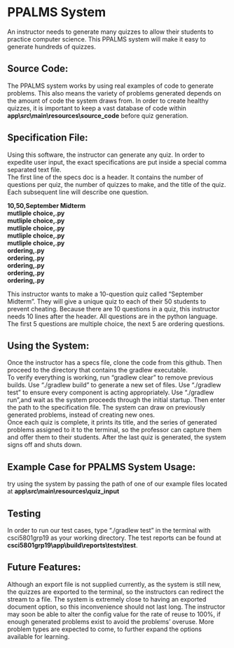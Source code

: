 
# PPALMS System 
An instructor needs to generate many quizzes to allow their students to practice computer science. This PPALMS system will make it easy to generate hundreds of quizzes. 
## Source Code:
The PPALMS system works by using real examples of code to generate problems. This also means the variety of problems generated depends on the amount of code the system draws from. In order to create healthy quizzes, it is important to keep a vast database of code within **app\src\main\resources\source_code** before quiz generation. 
## Specification File:
Using this software, the instructor can generate any quiz. In order to expedite user input, the exact specifications are put inside a special comma separated text file.  
The first line of the specs doc is a header. It contains the number of questions per quiz, the number of quizzes to make, and the title of the quiz. Each subsequent line will describe one question.  

**10,50,September Midterm  
mutliple choice,.py  
mutliple choice,.py  
mutliple choice,.py  
mutliple choice,.py  
mutliple choice,.py  
ordering,.py  
ordering,.py  
ordering,.py  
ordering,.py  
ordering,.py**  

This instructor wants to make a 10-question quiz called “September Midterm”. They will give a unique quiz to each of their 50 students to prevent cheating.  Because there are 10 questions in a quiz, this instructor needs 10 lines after the header. All questions are in the python language. The first 5 questions are multiple choice, the next 5 are ordering questions. 
## Using the System:
Once the instructor has a specs file, clone the code from this github. Then proceed to the directory that contains the gradlew executable.    
To verify everything is working, run “gradlew clear” to remove previous builds. Use “./gradlew build” to generate a new set of files. Use “./gradlew test” to ensure every component is acting appropriately. Use “./gradlew run”,and wait as the system proceeds through the initial startup. Then enter the path to the specification file. The system can draw on previously generated problems, instead of creating new ones.  
Once each quiz is complete, it prints its title, and the series of generated problems assigned to it to the terminal, so the professor can capture them and offer them to their students. After the last quiz is generated, the system signs off and shuts down.
## Example Case for PPALMS System Usage:
try using the system by passing the path of one of our example files located at **app\src\main\resources\quiz_input**
## Testing
In order to run our test cases, type “./gradlew test” in the terminal with csci5801grp19 as your working directory. The test reports can be found at **csci5801grp19\app\build\reports\tests\test**.
## Future Features:
Although an export file is not supplied currently, as the system is still new, the quizzes are exported to the terminal, so the instructors can redirect the stream to a file. The system is extremely close to having an exported document option, so this inconvenience should not last long. The instructor may soon be able to alter the config value for the rate of reuse to 100%, if enough generated problems exist to avoid the problems’ overuse. More problem types are expected to come, to further expand the options available for learning. 
